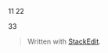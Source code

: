 
11
22

33

> Written with [StackEdit](https://stackedit.io/).
<!--stackedit_data:
eyJoaXN0b3J5IjpbLTExODk0OTQzNTQsNzMwOTk4MTE2XX0=
-->